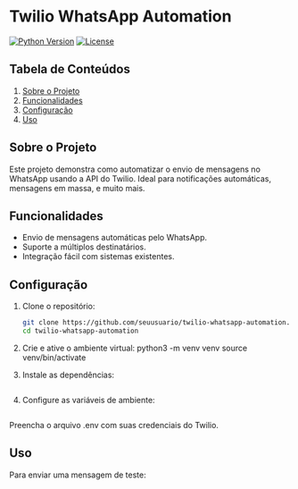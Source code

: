# Twilio WhatsApp Automation

[![Python Version](https://img.shields.io/badge/python-3.8%2B-blue)](https://www.python.org/downloads/release/python-380/)
[![License](https://img.shields.io/badge/license-MIT-green)](LICENSE)

## Tabela de Conteúdos
1. [Sobre o Projeto](#sobre-o-projeto)
2. [Funcionalidades](#funcionalidades)
3. [Configuração](#configuração)
4. [Uso](#uso)

## Sobre o Projeto
Este projeto demonstra como automatizar o envio de mensagens no WhatsApp usando a API do Twilio. Ideal para notificações automáticas, mensagens em massa, e muito mais.

## Funcionalidades
- Envio de mensagens automáticas pelo WhatsApp.
- Suporte a múltiplos destinatários.
- Integração fácil com sistemas existentes.

## Configuração

1. Clone o repositório:
   ```bash
   git clone https://github.com/seuusuario/twilio-whatsapp-automation.git
   cd twilio-whatsapp-automation

2. Crie e ative o ambiente virtual:
   python3 -m venv venv
   source venv/bin/activate

3. Instale as dependências:
   ```pip install -r requirements.txt

4. Configure as variáveis de ambiente:
   ```cp .env.example .env
Preencha o arquivo .env com suas credenciais do Twilio.

## Uso
Para enviar uma mensagem de teste:
```python src/main.py



